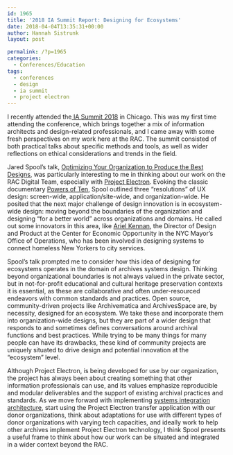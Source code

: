 ```yaml
---
id: 1965
title: '2018 IA Summit Report: Designing for Ecosystems'
date: 2018-04-04T13:35:31+00:00
author: Hannah Sistrunk
layout: post

permalink: /?p=1965
categories:
  - Conferences/Education
tags:
  - conferences
  - design
  - ia summit
  - project electron
---
```

<span style="font-weight: 400;">I recently attended the</span>[ <span style="font-weight: 400;">IA Summit 2018</span>](http://www.iasummit.org/past-summits/ia-summit-2018/) <span style="font-weight: 400;">in Chicago. This was my first time attending the conference, which brings together a mix of information architects and design-related professionals, and I came away with some fresh perspectives on my work here at the RAC. The summit consisted of both practical talks about specific methods and tools, as well as wider reflections on ethical considerations and trends in the field.</span><!--more-->

<span style="font-weight: 400;">Jared Spool’s talk, </span>[<span style="font-weight: 400;">Optimizing Your Organization to Produce the Best Designs</span>](https://www.dropbox.com/s/kcg1iqnybl6j7hr/The%20Evolution%20Of%20A%20New%20UX%20Design%20Resolution%20-%20IA%20Summit%20Edition.key.pdf?dl=0)<span style="font-weight: 400;">, was particularly interesting to me in thinking about our work on the RAC Digital Team, especially with </span>[<span style="font-weight: 400;">Project Electron</span>](http://projectelectron.rockarch.org/)<span style="font-weight: 400;">. Evoking the classic documentary </span>[<span style="font-weight: 400;">Powers of Ten</span>](https://www.youtube.com/watch?v=0fKBhvDjuy0)<span style="font-weight: 400;">, Spool outlined three “resolutions” of UX design: screen-wide, application/site-wide, and organization-wide. He posited that the next major challenge of design innovation is in ecosystem-wide design: moving beyond the boundaries of the organization and designing “for a better world” across organizations and domains. He called out some innovators in this area, like </span>[<span style="font-weight: 400;">Ariel Kennan</span>](https://government.diginomica.com/2017/06/09/designing-policy-change-ariel-kennan-applying-design-new-york-citys-homeless-problem/)<span style="font-weight: 400;">, the Director of Design and Product at the Center for Economic Opportunity in the NYC Mayor’s Office of Operations, who has been involved in designing systems to connect homeless New Yorkers to city services.  </span>

<span style="font-weight: 400;">Spool’s talk prompted me to consider how this idea of designing for ecosystems operates in the domain of archives systems design. Thinking beyond organizational boundaries is not always valued in the private sector, but in not-for-profit educational and cultural heritage preservation contexts it is essential, as these are collaborative and often under-resourced endeavors with common standards and practices. Open source, community-driven projects like Archivematica and ArchivesSpace are, by necessity, designed for an ecosystem. We take these and incorporate them into organization-wide designs, but they are part of a wider design that responds to and sometimes defines conversations around archival functions and best practices. While trying to be many things for many people can have its drawbacks, these kind of community projects are uniquely situated to drive design and potential innovation at the “ecosystem” level.</span>

<span style="font-weight: 400;">Although Project Electron, is being developed for use by our organization, the project has always been about creating something that other information professionals can use, and its values emphasize reproducible and modular deliverables and the support of existing archival practices and standards. As we move forward with implementing </span>[<span style="font-weight: 400;">systems integration architecture</span>](http://blog.rockarch.org/?p=1954)<span style="font-weight: 400;">, start using the Project Electron transfer application with our donor organizations, think about adaptations for use with different types of donor organizations with varying tech capacities, and ideally work to help other archives implement Project Electron technology, I think Spool presents a useful frame to think about how our work can be situated and integrated in a wider context beyond the RAC.</span>